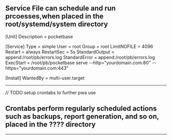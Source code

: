 ## Service File can schedule and run prcoesses,when placed in the root/systemd/system directory

[Unit]
Description = pocketbase

[Service]
Type = simple
User = root
Group = root
LimitNOFILE = 4096
Restart = always
RestartSec = 5s
StandardOutput = append:/root/pb/errors.log
StandardError = append:/root/pb/errors.log
ExecStart = /root/pb/pocketbase serve --http="yourdomain.com:80" --https="yourdomain.com:443"

[Install]
WantedBy = multi-user.target

---

// TODO setup crontabs to further pwa use

## Crontabs perform regularly scheduled actions such as backups, report generation, and so on, placed in the ???? directory



---
